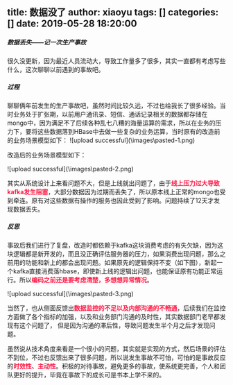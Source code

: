 title: 数据没了
author: xiaoyu
tags: []
categories: []
date: 2019-05-28 18:20:00
---
##### 数据丢失——记一次生产事故
很久没更新，因为最近人员流动大，导致工作量多了很多，其实一直都有考虑写些什么，这次聊聊以前遇到的事故吧。
##### 过程
聊聊俩年前发生的生产事故吧，虽然时间比较久远，不过也给我长了很多经验。当时业务处于扩张期，以前用户通讯录、短信、通话记录相关的数据都存储在mongo中，因为满足不了后续各种乱七八糟的海量运算的需求，所以在业务的压力下，要将这些数据落到HBase中去做一些复杂的业务运算，当时原有的改造前的业务场景模型如下：
![upload successful](\\images\pasted-1.png\)
<!--more-->
改造后的业务场景模型如下：

![upload successful](\\images\pasted-2.png\)

其实从系统设计上来看问题不大，但是上线就出问题了，由于<span  style="color: #FF1744; font-weight: bold;">线上压力过大导致kafka发生阻塞</span>，大部分数据因为过期而丢失了，所以原本线上正常的mongo也受到牵连。原有对这些数据有操作的服务也因此受到了影响。问题持续了12天才发现数据丢失。

##### 反思
事故后我们进行了复盘，改造时都依赖于kafka这块消费考虑的有失欠缺，因为这块逻辑都是新开发的，而且没正确评估服务器的压力，如果消费出现问题，那么之前用的功能和新上的都会出现问题。如果原先的逻辑保持不变（如下图），新起一个kafka直接消费落hbase，即使新上线的逻辑出问题，也能保证原有功能正常运行。所以<span  style="color: #FF1744; font-weight: bold;">编码之前还是要考虑清楚，多想想异常情况</span>。

![upload successful](\\images\pasted-3.png\)

当然了，也从侧面反馈出<span  style="color: #FF1744; font-weight: bold;">数据监控的不足以及内部沟通的不畅通</span>，后续我们在监控方面做了各个指标的加强，以及和业务部门沟通的及时性，其实数据部门老早都发现有这个问题了， 但是因为沟通的滞后性，导致问题发生半个月之后才发现问题。

虽然说从技术角度来看是一个很小的问题，其实就是实现的方式，然后场景的评估不到位，不过也反馈出来了很多问题，所以说发生事故不可怕，可怕的是事故反应的<span  style="color: #FF1744; font-weight: bold;">时效性、主动性</span>。积极的对待事故，避免更多的事故，使系统更完善，个人和团队更好的提升，毕竟在事故下的成长可是书本上学不来的。